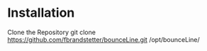 # Installation

Clone the Repository
    git clone https://github.com/fbrandstetter/bounceLine.git /opt/bounceLine/
